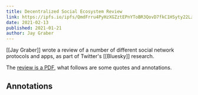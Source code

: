 ```yaml
---
title: Decentralized Social Ecosystem Review
link: https://ipfs.io/ipfs/QmdFrru4PyHzXGZztEPnYToBR3QovD7fkC1HSyty22LzfD
date: 2021-02-13
published: 2021-01-21
author: Jay Graber
---
```


[[Jay Graber]] wrote a review of a number of different social network protocols and apps, as part of Twitter's [[Bluesky]] research.

The [review is a PDF](https://ipfs.io/ipfs/QmdFrru4PyHzXGZztEPnYToBR3QovD7fkC1HSyty22LzfD), what follows are some quotes and annotations.

## Annotations